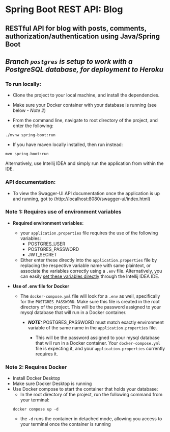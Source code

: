 # Spring Boot REST API: Blog 
RESTful API for blog with posts, comments, authorization/authentication using Java/Spring Boot
---
## *Branch `postgres` is setup to work with a PostgreSQL database, for deployment to Heroku*

### To run locally: 
   - Clone the project to your local machine, and install the dependencies.

   - Make sure your Docker container with your database is running (see below - *Note 2*)

   - From the command line, navigate to root directory of the project, and enter the following:
```
./mvnw spring-boot:run
```
   - If you have maven locally installed, then run instead:
```
mvn spring-boot:run
```
Alternatively, use Intellij IDEA and simply run the application from within the IDE.

### API documentation:
   - To view the Swagger-UI API documentation once the application is up and running, got to (http://localhost:8080/swagger-ui/index.html)

### Note 1: Requires use of environment variables

  - __Required environment variables:__
     - your `application.properties` file requires the use of the following variables:
        - POSTGRES_USER
        - POSTGRES_PASSWORD
        - JWT_SECRET
      - Either enter these directly into the `application.properties` file by replacing the respective variable name with same plaintext, or associate the variables correctly using a `.env` file.  Alternatively, you can easily [set these variables directly](https://www.jetbrains.com/help/objc/add-environment-variables-and-program-arguments.html) through the Intellij IDEA IDE.
        
   - __Use of .env file for Docker__ 
      - The `docker-compose.yml` file will look for a `.env` as well, specifically for the `POSTGRES_PASSWORD`.  Make sure this file is created in the root directory of the project. This will be the password assigned to your mysql database that will run in a Docker container.
         - __*NOTE:*__ POSTGRES_PASSWORD must match exactly environment variable of the same name in the `application.properties` file.
           
            - This will be the password assigned to your mysql database that will run in a Docker container.  Your `docker-compose.yml` file is expecting it, and your `application.properties` currently requires it.   



### Note 2: Requires Docker
- Install Docker Desktop
- Make sure Docker Desktop is running
- Use Docker compose to start the container that holds your database:
  - In the root directory of the project, run the following command from your terminal: 
  ```
  docker compose up -d
  ```
  - the `-d` runs the container in detached mode, allowing you access to your terminal once the container is running
